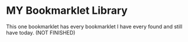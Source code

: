 # MY Bookmarklet Library
This one bookmarklet has every bookmarklet I have every found and still have today. (NOT FINISHED)
